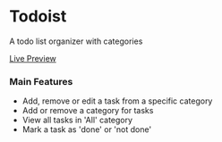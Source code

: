 # Todoist

A todo list organizer with categories

[Live Preview](https://sahaj-jj.github.io/todoist/)

### Main Features
- Add, remove or edit a task from a specific category
- Add or remove a category for tasks
- View all tasks in 'All' category
- Mark a task as 'done' or 'not done'